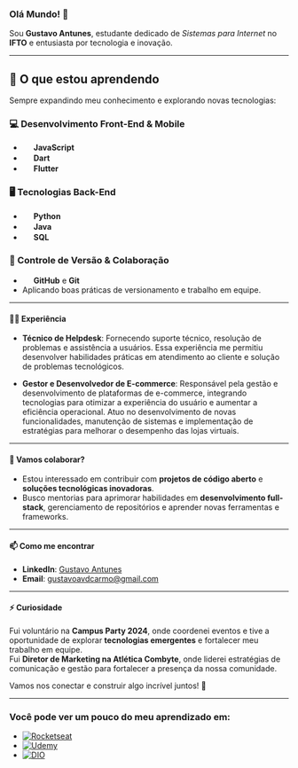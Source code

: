 ### Olá Mundo! 👋  

Sou **Gustavo Antunes**, estudante dedicado de *Sistemas para Internet* no **IFTO** e entusiasta por tecnologia e inovação.  

---

## 🌱 O que estou aprendendo  
Sempre expandindo meu conhecimento e explorando novas tecnologias:  

### 💻 Desenvolvimento Front-End & Mobile  
- <img src="https://cdn.jsdelivr.net/gh/devicons/devicon/icons/javascript/javascript-original.svg" height="16"/> **JavaScript**
- <img src="https://cdn.jsdelivr.net/gh/devicons/devicon/icons/dart/dart-original.svg" height="16"/> **Dart**  
- <img src="https://cdn.jsdelivr.net/gh/devicons/devicon/icons/flutter/flutter-original.svg" height="16"/> **Flutter**  

### 🖥️ Tecnologias Back-End  
- <img src="https://cdn.jsdelivr.net/gh/devicons/devicon/icons/python/python-original.svg" height="16"/> **Python**  
- <img src="https://cdn.jsdelivr.net/gh/devicons/devicon/icons/java/java-original.svg" height="16"/> **Java**  
- <img src="https://cdn.jsdelivr.net/gh/devicons/devicon/icons/mysql/mysql-original.svg" height="16"/> **SQL**  

### 📌 Controle de Versão & Colaboração  
- <img src="https://cdn.jsdelivr.net/gh/devicons/devicon/icons/github/github-original.svg" height="16"/> **GitHub** e **Git**  
- Aplicando boas práticas de versionamento e trabalho em equipe.  


---

#### 👨‍💻 **Experiência**  
- **Técnico de Helpdesk**: Fornecendo suporte técnico, resolução de problemas e assistência a usuários. Essa experiência me permitiu desenvolver habilidades práticas em atendimento ao cliente e solução de problemas tecnológicos.  

- **Gestor e Desenvolvedor de E-commerce**: Responsável pela gestão e desenvolvimento de plataformas de e-commerce, integrando tecnologias para otimizar a experiência do usuário e aumentar a eficiência operacional. Atuo no desenvolvimento de novas funcionalidades, manutenção de sistemas e implementação de estratégias para melhorar o desempenho das lojas virtuais.  

---

#### 🤝 **Vamos colaborar?**  
- Estou interessado em contribuir com **projetos de código aberto** e **soluções tecnológicas inovadoras**.  
- Busco mentorias para aprimorar habilidades em **desenvolvimento full-stack**, gerenciamento de repositórios e aprender novas ferramentas e frameworks.  

---

#### 📫 **Como me encontrar**  
- **LinkedIn**: [Gustavo Antunes](https://www.linkedin.com/in/carmogustavo/)  
- **Email**: [gustavoavdcarmo@gmail.com](mailto:gustavoavdcarmo@gmail.com)  

---

#### ⚡ **Curiosidade**
Fui voluntário na **Campus Party 2024**, onde coordenei eventos e tive a oportunidade de explorar **tecnologias emergentes** e fortalecer meu trabalho em equipe.  
Fui **Diretor de Marketing na Atlética Combyte**, onde liderei estratégias de comunicação e gestão para fortalecer a presença da nossa comunidade.

Vamos nos conectar e construir algo incrível juntos! 🌟  

---

### **Você pode ver um pouco do meu aprendizado em:**  

- [![Rocketseat](https://img.shields.io/badge/-Rocketseat-7159c1?style=flat-square&logo=Rocketseat&logoColor=white)](https://app.rocketseat.com.br/me/veigagustavo)  
- [![Udemy](https://img.shields.io/badge/-Udemy-A435F0?style=flat-square&logo=Udemy&logoColor=white)](https://www.udemy.com/user/gustavo-antunes-veiga-do-carmo/)  
- [![DIO](https://img.shields.io/badge/-DIO-30A3DC?style=flat-square&logo=DigitalOcean&logoColor=white)](https://www.dio.me/users/gustavoavdcarmo)  
